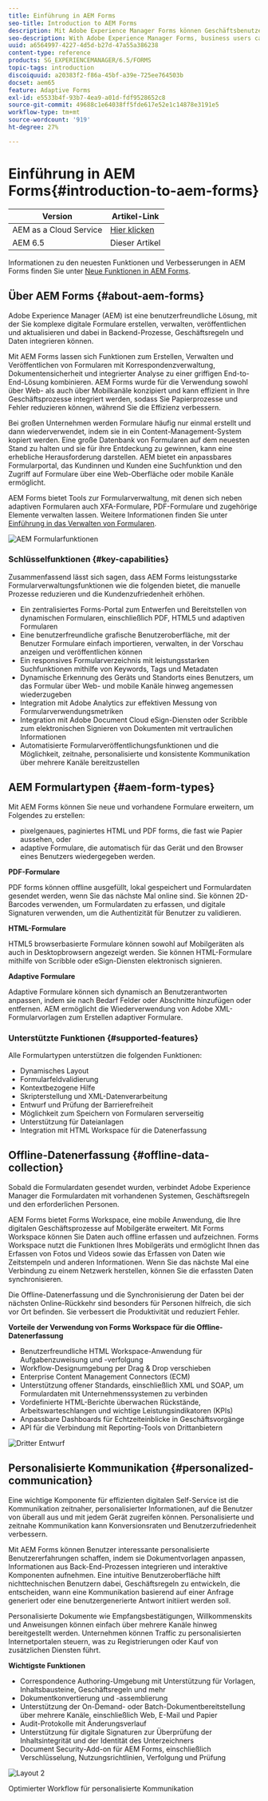 ```yaml
---
title: Einführung in AEM Forms
seo-title: Introduction to AEM Forms
description: Mit Adobe Experience Manager Forms können Geschäftsbenutzer ansprechende, responsive und adaptive Formulare in Web- und mobile Sites integrieren, den Prozess der digitalen Registrierung vereinfachen und die Konversionsraten von Kunden erhöhen.
seo-description: With Adobe Experience Manager Forms, business users can integrate engaging, responsive, and adaptive forms into web and mobile sites, simplifying the digital enrollment process and increasing customer conversion rates.
uuid: a6564997-4227-4d5d-b27d-47a55a386238
content-type: reference
products: SG_EXPERIENCEMANAGER/6.5/FORMS
topic-tags: introduction
discoiquuid: a20383f2-f86a-45bf-a39e-725ee764503b
docset: aem65
feature: Adaptive Forms
exl-id: e5533b4f-93b7-4ea9-a01d-fdf9528652c8
source-git-commit: 49688c1e64038ff5fde617e52e1c14878e3191e5
workflow-type: tm+mt
source-wordcount: '919'
ht-degree: 27%

---
```


# Einführung in AEM Forms{#introduction-to-aem-forms}

| Version | Artikel-Link |
| -------- | ---------------------------- |
| AEM as a Cloud Service | [Hier klicken](https://experienceleague.adobe.com/docs/experience-manager-cloud-service/content/forms/forms-overview/home.html?lang=de) |
| AEM 6.5 | Dieser Artikel |

Informationen zu den neuesten Funktionen und Verbesserungen in AEM Forms finden Sie unter [Neue Funktionen in AEM Forms](../../forms/using/whats-new.md).

## Über AEM Forms {#about-aem-forms}

Adobe Experience Manager (AEM) ist eine benutzerfreundliche Lösung, mit der Sie komplexe digitale Formulare erstellen, verwalten, veröffentlichen und aktualisieren und dabei in Backend-Prozesse, Geschäftsregeln und Daten integrieren können.

Mit AEM Forms lassen sich Funktionen zum Erstellen, Verwalten und Veröffentlichen von Formularen mit Korrespondenzverwaltung, Dokumentensicherheit und integrierter Analyse zu einer griffigen End-to-End-Lösung kombinieren. AEM Forms wurde für die Verwendung sowohl über Web- als auch über Mobilkanäle konzipiert und kann effizient in Ihre Geschäftsprozesse integriert werden, sodass Sie Papierprozesse und Fehler reduzieren können, während Sie die Effizienz verbessern.

Bei großen Unternehmen werden Formulare häufig nur einmal erstellt und dann wiederverwendet, indem sie in ein Content-Management-System kopiert werden. Eine große Datenbank von Formularen auf dem neuesten Stand zu halten und sie für ihre Entdeckung zu gewinnen, kann eine erhebliche Herausforderung darstellen. AEM bietet ein anpassbares Formularportal, das Kundinnen und Kunden eine Suchfunktion und den Zugriff auf Formulare über eine Web-Oberfläche oder mobile Kanäle ermöglicht.

AEM Forms bietet Tools zur Formularverwaltung, mit denen sich neben adaptiven Formularen auch XFA-Formulare, PDF-Formulare und zugehörige Elemente verwalten lassen. Weitere Informationen finden Sie unter [Einführung in das Verwalten von Formularen](../../forms/using/introduction-managing-forms.md).

![AEM Formularfunktionen](do-not-localize/4th-draft.gif)

### Schlüsselfunktionen {#key-capabilities}

Zusammenfassend lässt sich sagen, dass AEM Forms leistungsstarke Formularverwaltungsfunktionen wie die folgenden bietet, die manuelle Prozesse reduzieren und die Kundenzufriedenheit erhöhen.

* Ein zentralisiertes Forms-Portal zum Entwerfen und Bereitstellen von dynamischen Formularen, einschließlich PDF, HTML5 und adaptiven Formularen
* Eine benutzerfreundliche grafische Benutzeroberfläche, mit der Benutzer Formulare einfach importieren, verwalten, in der Vorschau anzeigen und veröffentlichen können
* Ein responsives Formularverzeichnis mit leistungsstarken Suchfunktionen mithilfe von Keywords, Tags und Metadaten
* Dynamische Erkennung des Geräts und Standorts eines Benutzers, um das Formular über Web- und mobile Kanäle hinweg angemessen wiederzugeben
* Integration mit Adobe Analytics zur effektiven Messung von Formularverwendungsmetriken
* Integration mit Adobe Document Cloud eSign-Diensten oder Scribble zum elektronischen Signieren von Dokumenten mit vertraulichen Informationen
* Automatisierte Formularveröffentlichungsfunktionen und die Möglichkeit, zeitnahe, personalisierte und konsistente Kommunikation über mehrere Kanäle bereitzustellen

## AEM Formulartypen {#aem-form-types}

Mit AEM Forms können Sie neue und vorhandene Formulare erweitern, um Folgendes zu erstellen:

* pixelgenaues, paginiertes HTML und PDF forms, die fast wie Papier aussehen, oder
* adaptive Formulare, die automatisch für das Gerät und den Browser eines Benutzers wiedergegeben werden.

**PDF-Formulare**

PDF forms können offline ausgefüllt, lokal gespeichert und Formulardaten gesendet werden, wenn Sie das nächste Mal online sind. Sie können 2D-Barcodes verwenden, um Formulardaten zu erfassen, und digitale Signaturen verwenden, um die Authentizität für Benutzer zu validieren.

**HTML-Formulare**

HTML5 browserbasierte Formulare können sowohl auf Mobilgeräten als auch in Desktopbrowsern angezeigt werden. Sie können HTML-Formulare mithilfe von Scribble oder eSign-Diensten elektronisch signieren.

**Adaptive Formulare**

Adaptive Formulare können sich dynamisch an Benutzerantworten anpassen, indem sie nach Bedarf Felder oder Abschnitte hinzufügen oder entfernen. AEM ermöglicht die Wiederverwendung von Adobe XML-Formularvorlagen zum Erstellen adaptiver Formulare.

### Unterstützte Funktionen {#supported-features}

Alle Formulartypen unterstützen die folgenden Funktionen:

* Dynamisches Layout
* Formularfeldvalidierung
* Kontextbezogene Hilfe
* Skripterstellung und XML-Datenverarbeitung
* Entwurf und Prüfung der Barrierefreiheit
* Möglichkeit zum Speichern von Formularen serverseitig
* Unterstützung für Dateianlagen
* Integration mit HTML Workspace für die Datenerfassung

## Offline-Datenerfassung {#offline-data-collection}

Sobald die Formulardaten gesendet wurden, verbindet Adobe Experience Manager die Formulardaten mit vorhandenen Systemen, Geschäftsregeln und den erforderlichen Personen.

AEM Forms bietet Forms Workspace, eine mobile Anwendung, die Ihre digitalen Geschäftsprozesse auf Mobilgeräte erweitert. Mit Forms Workspace können Sie Daten auch offline erfassen und aufzeichnen. Forms Workspace nutzt die Funktionen Ihres Mobilgeräts und ermöglicht Ihnen das Erfassen von Fotos und Videos sowie das Erfassen von Daten wie Zeitstempeln und anderen Informationen. Wenn Sie das nächste Mal eine Verbindung zu einem Netzwerk herstellen, können Sie die erfassten Daten synchronisieren.

Die Offline-Datenerfassung und die Synchronisierung der Daten bei der nächsten Online-Rückkehr sind besonders für Personen hilfreich, die sich vor Ort befinden. Sie verbessert die Produktivität und reduziert Fehler.

**Vorteile der Verwendung von Forms Workspace für die Offline-Datenerfassung**

* Benutzerfreundliche HTML Workspace-Anwendung für Aufgabenzuweisung und -verfolgung
* Workflow-Designumgebung per Drag &amp; Drop verschieben
* Enterprise Content Management Connectors (ECM)
* Unterstützung offener Standards, einschließlich XML und SOAP, um Formulardaten mit Unternehmenssystemen zu verbinden
* Vordefinierte HTML-Berichte überwachen Rückstände, Arbeitswarteschlangen und wichtige Leistungsindikatoren (KPIs)
* Anpassbare Dashboards für Echtzeiteinblicke in Geschäftsvorgänge
* API für die Verbindung mit Reporting-Tools von Drittanbietern

![Dritter Entwurf](do-not-localize/3rd-draft.gif)

## Personalisierte Kommunikation {#personalized-communication}

Eine wichtige Komponente für effizienten digitalen Self-Service ist die Kommunikation zeitnaher, personalisierter Informationen, auf die Benutzer von überall aus und mit jedem Gerät zugreifen können. Personalisierte und zeitnahe Kommunikation kann Konversionsraten und Benutzerzufriedenheit verbessern.

Mit AEM Forms können Benutzer interessante personalisierte Benutzererfahrungen schaffen, indem sie Dokumentvorlagen anpassen, Informationen aus Back-End-Prozessen integrieren und interaktive Komponenten aufnehmen. Eine intuitive Benutzeroberfläche hilft nichttechnischen Benutzern dabei, Geschäftsregeln zu entwickeln, die entscheiden, wann eine Kommunikation basierend auf einer Anfrage generiert oder eine benutzergenerierte Antwort initiiert werden soll.

Personalisierte Dokumente wie Empfangsbestätigungen, Willkommenskits und Anweisungen können einfach über mehrere Kanäle hinweg bereitgestellt werden. Unternehmen können Traffic zu personalisierten Internetportalen steuern, was zu Registrierungen oder Kauf von zusätzlichen Diensten führt.

**Wichtigste Funktionen**

* Correspondence Authoring-Umgebung mit Unterstützung für Vorlagen, Inhaltsbausteine, Geschäftsregeln und mehr
* Dokumentkonvertierung und -assemblierung
* Unterstützung der On-Demand- oder Batch-Dokumentbereitstellung über mehrere Kanäle, einschließlich Web, E-Mail und Papier
* Audit-Protokolle mit Änderungsverlauf
* Unterstützung für digitale Signaturen zur Überprüfung der Inhaltsintegrität und der Identität des Unterzeichners
* Document Security-Add-on für AEM Forms, einschließlich Verschlüsselung, Nutzungsrichtlinien, Verfolgung und Prüfung

![Layout 2](do-not-localize/layout-02.png)

Optimierter Workflow für personalisierte Kommunikation
